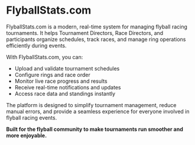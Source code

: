 
# FlyballStats.com

FlyballStats.com is a modern, real-time system for managing flyball racing tournaments. It helps Tournament Directors, Race Directors, and participants organize schedules, track races, and manage ring operations efficiently during events.

With FlyballStats.com, you can:

- Upload and validate tournament schedules
- Configure rings and race order
- Monitor live race progress and results
- Receive real-time notifications and updates
- Access race data and standings instantly

The platform is designed to simplify tournament management, reduce manual errors, and provide a seamless experience for everyone involved in flyball racing events.

**Built for the flyball community to make tournaments run smoother and more enjoyable.**